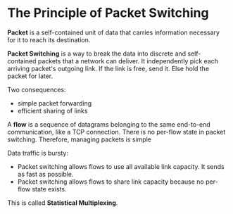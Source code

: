 # The Principle of Packet Switching

**Packet** is a self-contained unit of data that carries information necessary for it to reach its destination.

**Packet Switching** is a way to break the data into discrete and self-contained packets that a network can deliver. It independently pick each arriving packet's outgoing link. If the link is free, send it. Else hold the packet for later.

Two consequences:
* simple packet forwarding
* efficient sharing of links

A **flow** is a sequence of datagrams belonging to the same end-to-end communication, like a TCP connection. There is no per-flow state in packet switching. Therefore, managing packets is simple

Data traffic is bursty:
* Packet switching allows flows to use all available link capacity. It sends as fast as possible.
* Packet switching allows flows to share link capacity because no per-flow state exists.

This is called **Statistical Multiplexing**.
